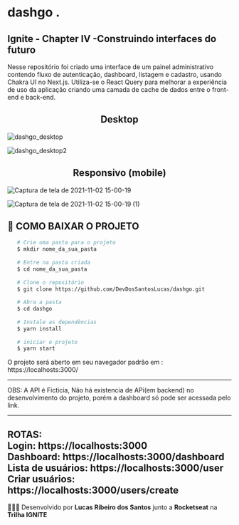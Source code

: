 <h1> dashgo . </h1>
<h2> Ignite - Chapter IV -Construindo interfaces do futuro </h2>

Nesse repositório foi criado uma interface de um painel administrativo contendo fluxo de autenticação, dashboard, listagem e cadastro, usando Chakra UI no Next.js.
Utiliza-se o React Query para melhorar a experiência de uso da aplicação criando uma camada de cache de dados entre o front-end e back-end.



<h2 align = "center" > Desktop </h2>

![dashgo_desktop](https://user-images.githubusercontent.com/37936745/139921583-57956764-8e50-40d3-a73a-28c72de6d8b8.png)

![dashgo_desktop2](https://user-images.githubusercontent.com/37936745/139921705-646cf631-09a4-4b23-a46d-ec4880840a46.png)

<h2 align = "center" > Responsivo (mobile) </h2>

![Captura de tela de 2021-11-02 15-00-19](https://user-images.githubusercontent.com/37936745/139922154-876be0e1-ce43-4f03-89e4-eb91d246ecf0.png)

![Captura de tela de 2021-11-02 15-00-19 (1)](https://user-images.githubusercontent.com/37936745/139922187-19b6bcdf-d031-497a-bb54-0672ac4b0748.png)

## 📁 COMO BAIXAR O PROJETO
```bash
   # Crie uma pasta para o projeto
   $ mkdir nome_da_sua_pasta
   
   # Entre na pasta criada
   $ cd nome_da_sua_pasta
   
   # Clone o repositório
   $ git clone https://github.com/DevDosSantosLucas/dashgo.git
   
   # Abra a pasta
   $ cd dashgo
   
   # Instale as dependências
   $ yarn install
   
   # iniciar o projeto
   $ yarn start
````
   O projeto será aberto em seu navegador padrão em :
   https://localhosts:3000/
   
---
   OBS: A API é Ficticia, Não há existencia de APi(em backend) no desenvolvimento do projeto, porém a dashboard só pode ser acessada pelo link.
   
---
   ROTAS: <br>
   Login: https://localhosts:3000<br>
   Dashboard: https://localhosts:3000/dashboard<br>
   Lista de usuários: https://localhosts:3000/user<br>
   Criar usuários: https://localhosts:3000/users/create 
---
 👨🏻‍💻 Desenvolvido por **Lucas Ribeiro dos Santos** junto a **Rocketseat** na **Trilha IGNITE** 
